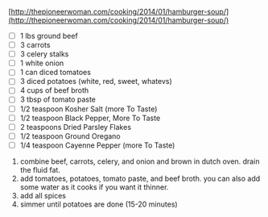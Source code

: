 [http://thepioneerwoman.com/cooking/2014/01/hamburger-soup/](http://thepioneerwoman.com/cooking/2014/01/hamburger-soup/)

- [ ] 1 lbs ground beef
- [ ] 3 carrots
- [ ] 3 celery stalks
- [ ] 1 white onion
- [ ] 1 can diced tomatoes
- [ ] 3 diced potatoes (white, red, sweet, whatevs)
- [ ] 4 cups of beef broth
- [ ] 3 tbsp of tomato paste
- [ ] 1/2 teaspoon Kosher Salt (more To Taste)
- [ ] 1/2 teaspoon Black Pepper, More To Taste
- [ ] 2 teaspoons Dried Parsley Flakes
- [ ] 1/2 teaspoon Ground Oregano
- [ ] 1/4 teaspoon Cayenne Pepper (more To Taste)

1. combine beef, carrots, celery, and onion and brown in dutch oven. drain the fluid fat.
2. add tomatoes, potatoes, tomato paste, and beef broth. you can also add some water as it cooks if you want it thinner.
3. add all spices
4. simmer until potatoes are done (15-20 minutes)
